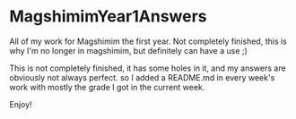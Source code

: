 # MagshimimYear1Answers
All of my work for Magshimim the first year. Not completely finished, this is why I'm no longer in magshimim, but definitely can have a use ;)

This is not completely finished, it has some holes in it, and my answers are obviously not always perfect.
so I added a README.md in every week's work with mostly the grade I got in the current week.

Enjoy!
